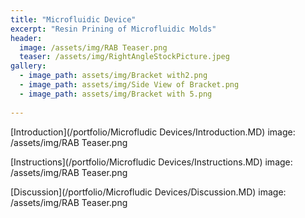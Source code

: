 ```yaml
---
title: "Microfluidic Device"
excerpt: "Resin Prining of Microfluidic Molds" 
header:
  image: /assets/img/RAB Teaser.png
  teaser: /assets/img/RightAngleStockPicture.jpeg
gallery:
  - image_path: assets/img/Bracket with2.png
  - image_path: assets/img/Side View of Bracket.png
  - image_path: assets/img/Bracket with 5.png
   
---
```


[Introduction](/portfolio/Microfludic Devices/Introduction.MD)
image: /assets/img/RAB Teaser.png

[Instructions](/portfolio/Microfludic Devices/Instructions.MD)
image: /assets/img/RAB Teaser.png

[Discussion](/portfolio/Microfludic Devices/Discussion.MD)
image: /assets/img/RAB Teaser.png

